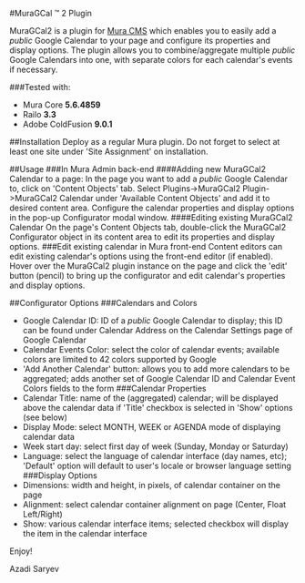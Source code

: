 #MuraGCal &trade; 2 Plugin

MuraGCal2 is a plugin for [Mura CMS](http://getmura.com/) which enables you to easily add a *public* Google Calendar to your page and configure its properties and display options. The plugin allows you to combine/aggregate multiple *public* Google Calendars into one, with separate colors for each calendar's events if necessary.

###Tested with:
- Mura Core **5.6.4859**
- Railo **3.3**
- Adobe ColdFusion **9.0.1**

##Installation
Deploy as a regular Mura plugin. Do not forget to select at least one site under 'Site Assignment' on installation.

##Usage
###In Mura Admin back-end
####Adding new MuraGCal2 Calendar to a page:
In the page you want to add a *public* Google Calendar to, click on 'Content Objects' tab. Select Plugins->MuraGCal2 Plugin->MuraGCal2 Calendar under 'Available Content Objects' and add it to desired content area. Configure the calendar properties and display options in the pop-up Configurator modal window.
####Editing existing MuraGCal2 Calendar
On the page's Content Objects tab, double-click the MuraGCal2 Configurator object in its content area to edit its properties and display options.
###Edit existing calendar in Mura front-end
Content editors can edit existing calendar's options using the front-end editor (if enabled). Hover over the MuraGCal2 plugin instance on the page and click the 'edit' button (pencil) to bring up the configurator and edit calendar's properties and display options.

##Configurator Options
###Calendars and Colors
+ Google Calendar ID: ID of a *public* Google Calendar to display; this ID can be found under Calendar Address on the Calendar Settings page of Google Calendar
+ Calendar Events Color: select the color of calendar events; available colors are limited to 42 colors supported by Google
+ 'Add Another Calendar' button: allows you to add more calendars to be aggregated; adds another set of Google Calendar ID and Calendar Event Colors fields to the form
###Calendar Properties
+ Calendar Title: name of the (aggregated) calendar; will be displayed above the calendar data if 'Title' checkbox is selected in 'Show' options (see below)
+ Display Mode: select MONTH, WEEK or AGENDA mode of displaying calendar data
+ Week start day: select first day of week (Sunday, Monday or Saturday)
+ Language: select the language of calendar interface (day names, etc); 'Default' option will default to user's locale or browser language setting
###Display Options
+ Dimensions: width and height, in pixels, of calendar container on the page
+ Alignment: select calendar container alignment on page (Center, Float Left/Right)
+ Show: various calendar interface items; selected checkbox will display the item in the calendar interface

Enjoy!

Azadi Saryev